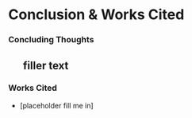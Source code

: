 # Conclusion & Works Cited

### Concluding Thoughts

&nbsp;&nbsp;&nbsp;&nbsp;&nbsp;&nbsp;filler text
---

### Works Cited
* [placeholder fill me in]
